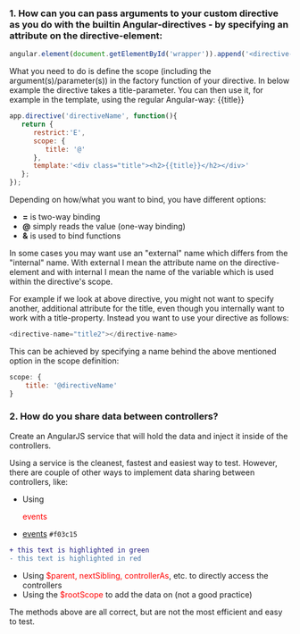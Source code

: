 
### 1. How can you can pass arguments to your custom directive as you do with the builtin Angular-directives - by specifying an attribute on the directive-element:

```js
angular.element(document.getElementById('wrapper')).append('<directive-name title="title2"></directive-name>');
```

What you need to do is define the scope (including the argument(s)/parameter(s)) in the factory function of your directive. In below example the directive takes a title-parameter. You can then use it, for example in the template, using the regular Angular-way: {{title}}

```js
app.directive('directiveName', function(){
   return {
      restrict:'E',
      scope: {
         title: '@'
      },
      template:'<div class="title"><h2>{{title}}</h2></div>'
   };
});
```

Depending on how/what you want to bind, you have different options:

* **=** is two-way binding
* **@** simply reads the value (one-way binding)
* **&** is used to bind functions

In some cases you may want use an "external" name which differs from the "internal" name. With external I mean the attribute name on the directive-element and with internal I mean the name of the variable which is used within the directive's scope.

For example if we look at above directive, you might not want to specify another, additional attribute for the title, even though you internally want to work with a title-property. Instead you want to use your directive as follows:

```java
<directive-name="title2"></directive-name>
```

This can be achieved by specifying a name behind the above mentioned option in the scope definition:

```js
scope: {
    title: '@directiveName'
}
```

### 2. How do you share data between controllers?

Create an AngularJS service that will hold the data and inject it inside of the controllers.

Using a service is the cleanest, fastest and easiest way to test. However, there are couple of other ways to implement data sharing between controllers, like:

* Using <p style="color:red;">events</p>
* [events](https://placehold.it/15/f03c15/000000?text=+) `#f03c15`

```diff
+ this text is highlighted in green
- this text is highlighted in red
```

* Using <span style="color:red;">$parent, nextSibling, controllerAs</span>, etc. to directly access the controllers
* Using the <span style="color:red;">$rootScope</span> to add the data on (not a good practice)

The methods above are all correct, but are not the most efficient and easy to test.













